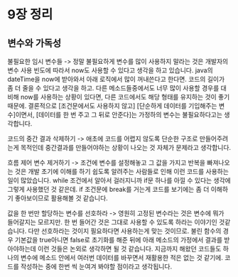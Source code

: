 # 9장 정리

## 변수와 가독성

불필요한 임시 변수들 -> 정말 불필요하게 변수를 많이 사용하지 말라는 것은 개발자의 변수 사용 빈도에 따라서 now도 사용할 수 있다고 생각을 하고 있습니다. java의 dateTime을 now에 받아와서 아래 로직에서 많이 꺼내쓴다고 한다면. 코드의 길이가 좀 더 줄을 수 있다고 생각을 하고. 다른 메소드들중에서도 너무 많이 사용할 경우를 대비해 now를 사용하는 상황이 있다면, 다른 코드에서도 해당 형태를 유지하는 것이 좋기 때문에.
결론적으로 [조건문에서도 사용하지 않고] [단순하게 데이터를 기입해주는 변수]이면서, [데이터를 한 번 주고 그 뒤로 안준다]는 가정하의 변수는 불필요하다고는 생각합니다.

코드의 중간 결과 삭제하기 ->  애초에 코드를 어렵지 않도록 단순한 구조로 만들어주려는게 목적인데 중간결과를 만들어야하는 상황이 나오는 것 자체가 문제라고 생각합니다.

흐름 제어 변수 제거하기 -> 조건에 변수를 설정해놓고 그 값을 가지고 반복을 빠져나오는 것은 개발 초기에 이해를 하기 쉽도록 알려주는 사람들로 인해 이런 코드를 사용하는 일이 많았습니다. while 조건에서 알아서 걸러지니까 if문 하나를 아낄 수 있다는 생각에 그렇게 사용했던 것 같은데. if 조건문에 break를 거는게 코드를 보기에는 좀 더 이해하기 좋아보이므로 활용해볼 것 같습니다.

값을 한 번만 할당하는 변수를 선호하라 -> 영원히 고정된 변수라는 것은 변수에 뭐가 들어갈지는 모르지만. 한 번 들어간 것은 그대로 사용할 수 있도록 하라는 이야기인 것같습니다. 다만 선호하라는 것이지 필요하다면 사용하는게 맞는 것이므로. 
불린 함수의 경우 기본값을 true아니면 false로 초기화를 해준 뒤에 아래 메소드의 가정에서 결과를 받아야하는데 이런 것들은 논외로 생각하면 될 것 같습니다. 지금까지 해왔던 코드들도 하나의 변수에 메소드 안에서 여러번 데이터를 바꾸면서 재활용한 적은 없는 것 같기에. 코드를 작성하는 중에 한번 씩 눈여겨 봐야할 점이라고 생각됩니다.